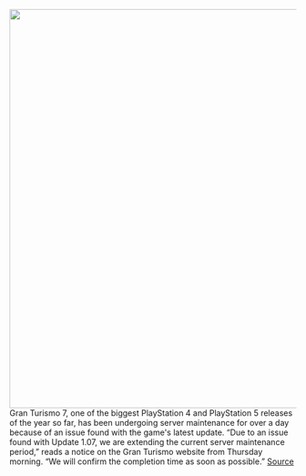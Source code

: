 <img src='https://cdn.vox-cdn.com/thumbor/UeEHGW7B6pfr6nhph7dL4ppUH1o=/0x0:1920x1080/1200x800/filters:focal(807x387:1113x693)/cdn.vox-cdn.com/uploads/chorus_image/image/70638430/i1yUwuUQyq9FluH.0.jpeg' width='700px' /><br/>
Gran Turismo 7, one of the biggest PlayStation 4 and PlayStation 5 releases of the year so far, has been undergoing server maintenance for over a day because of an issue found with the game's latest update. “Due to an issue found with Update 1.07, we are extending the current server maintenance period,” reads a notice on the Gran Turismo website from Thursday morning. “We will confirm the completion time as soon as possible.”
<a href='https://www.theverge.com/2022/3/17/22983882/ps5-gran-turismo-7-update-1-0-7-server-outage-hours'> Source <a/>